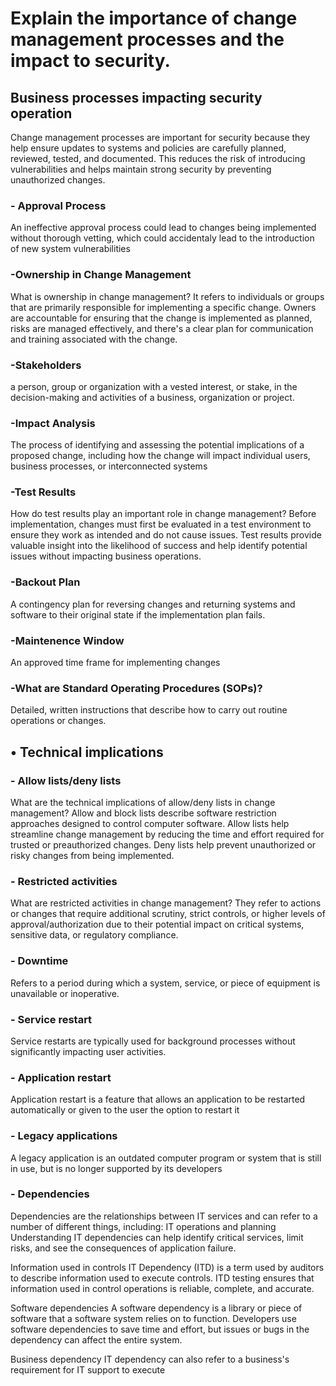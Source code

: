 # Explain the importance of change management processes and the impact to security.
## Business processes impacting security operation

Change management processes are important for security because they help ensure updates to systems and policies are carefully planned, reviewed, tested, and documented. This reduces the risk of introducing vulnerabilities and helps maintain strong security by preventing unauthorized changes.

### - Approval Process
An ineffective approval process could lead to changes being implemented without thorough vetting, which could accidentaly lead to the introduction of new system vulnerabilities

### -Ownership in Change Management
What is ownership in change management?
It refers to individuals or groups that are primarily responsible for implementing a specific change. Owners are accountable for ensuring that the change is implemented as planned, risks are managed effectively, and there's a clear plan for communication and training associated with the change.

### -Stakeholders
 a person, group or organization with a vested interest, or stake, in the decision-making and activities of a business, organization or project.

### -Impact Analysis
 The process of identifying and assessing the potential implications of a proposed change, including how the change will impact individual users, business processes, or interconnected systems
 
### -Test Results
How do test results play an important role in change management?
Before implementation, changes must first be evaluated in a test environment to ensure they work as intended and do not cause issues. Test results provide valuable insight into the likelihood of success and help identify potential issues without impacting business operations.

### -Backout Plan
A contingency plan for reversing changes and returning systems and software to their original state if the implementation plan fails.

### -Maintenence Window
An approved time frame for implementing changes

### -What are Standard Operating Procedures (SOPs)?
Detailed, written instructions that describe how to carry out routine operations or changes. 

## • Technical implications

### - Allow lists/deny lists
What are the technical implications of allow/deny lists in change management?
Allow and block lists describe software restriction approaches designed to control computer software. Allow lists help streamline change management by reducing the time and effort required for trusted or preauthorized changes. Deny lists help prevent unauthorized or risky changes from being implemented.

### - Restricted activities
What are restricted activities in change management?
They refer to actions or changes that require additional scrutiny, strict controls, or higher levels of approval/authorization due to their potential impact on critical systems, sensitive data, or regulatory compliance.

### - Downtime
Refers to a period during which a system, service, or piece of equipment is unavailable or inoperative.

### - Service restart
Service restarts are typically used for background processes without significantly impacting user activities.

### - Application restart
Application restart is a feature that allows an application to be restarted automatically or given to the user the option to restart it

### - Legacy applications
A legacy application is an outdated computer program or system that is still in use, but is no longer supported by its developers

### - Dependencies
Dependencies are the relationships between IT services and can refer to a number of different things, including:
IT operations and planning
Understanding IT dependencies can help identify critical services, limit risks, and see the consequences of application failure. 
 
Information used in controls
IT Dependency (ITD) is a term used by auditors to describe information used to execute controls. ITD testing ensures that information used in control operations is reliable, complete, and accurate. 

Software dependencies
A software dependency is a library or piece of software that a software system relies on to function. Developers use software dependencies to save time and effort, but issues or bugs in the dependency can affect the entire system. 
 
Business dependency
IT dependency can also refer to a business's requirement for IT support to execute



